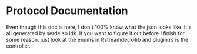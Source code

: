 # Protocol Documentation

Even though this doc is here, I don't 100% know what the json looks like. It's all generated by serde so idk. If you want to figure it out before I finish for some reason, just look at the enums in Rstreamdeck-lib and plugin.rs is the controller.



